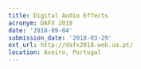 ```yaml
---
title: Digital Audio Effects
acronym: DAFX 2018
date: '2018-09-04'
submission_date: '2018-03-29'
ext_url: http://dafx2018.web.ua.pt/
location: Aveiro, Portugal
---
```

